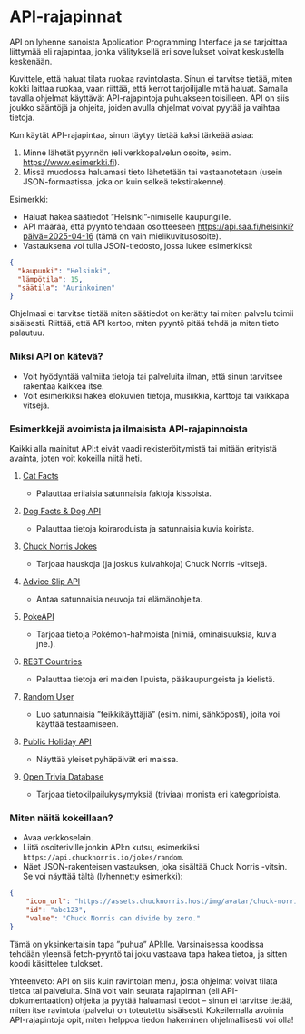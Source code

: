 # API-rajapinnat

API on lyhenne sanoista Application Programming Interface ja se tarjoittaa liittymää eli rajapintaa, jonka välityksellä eri sovellukset voivat keskustella keskenään.

Kuvittele, että haluat tilata ruokaa ravintolasta. Sinun ei tarvitse tietää, miten kokki laittaa ruokaa, vaan riittää, että kerrot tarjoilijalle mitä haluat. Samalla tavalla ohjelmat käyttävät API-rajapintoja puhuakseen toisilleen. API on siis joukko sääntöjä ja ohjeita, joiden avulla ohjelmat voivat pyytää ja vaihtaa tietoja.


Kun käytät API-rajapintaa, sinun täytyy tietää kaksi tärkeää asiaa:

1. Minne lähetät pyynnön (eli verkkopalvelun osoite, esim. https://www.esimerkki.fi).
2. Missä muodossa haluamasi tieto lähetetään tai vastaanotetaan (usein JSON-formaatissa, joka on kuin selkeä tekstirakenne).

Esimerkki:

- Haluat hakea säätiedot ”Helsinki”-nimiselle kaupungille.
- API määrää, että pyyntö tehdään osoitteeseen https://api.saa.fi/helsinki?päivä=2025-04-16 (tämä on vain mielikuvitusosoite).
- Vastauksena voi tulla JSON-tiedosto, jossa lukee esimerkiksi:

```json
{
  "kaupunki": "Helsinki",
  "lämpötila": 15,
  "säätila": "Aurinkoinen"
}
```

Ohjelmasi ei tarvitse tietää miten säätiedot on kerätty tai miten palvelu toimii sisäisesti. Riittää, että API kertoo, miten pyyntö pitää tehdä ja miten tieto palautuu.

### Miksi API on kätevä?

- Voit hyödyntää valmiita tietoja tai palveluita ilman, että sinun tarvitsee rakentaa kaikkea itse.
- Voit esimerkiksi hakea elokuvien tietoja, musiikkia, karttoja tai vaikkapa vitsejä.

### Esimerkkejä avoimista ja ilmaisista API-rajapinnoista

Kaikki alla mainitut API:t eivät vaadi rekisteröitymistä tai mitään erityistä avainta, joten voit kokeilla niitä heti.

1. [Cat Facts](https://catfact.ninja/)
    - Palauttaa erilaisia satunnaisia faktoja kissoista.

2. [Dog Facts & Dog API](https://dog.ceo/dog-api/)
    - Palauttaa tietoja koiraroduista ja satunnaisia kuvia koirista.

3. [Chuck Norris Jokes](https://api.chucknorris.io/)
    - Tarjoaa hauskoja (ja joskus kuivahkoja) Chuck Norris -vitsejä.

4. [Advice Slip API](https://api.adviceslip.com/)
    - Antaa satunnaisia neuvoja tai elämänohjeita.

5. [PokeAPI](https://pokeapi.co/)
    - Tarjoaa tietoja Pokémon-hahmoista (nimiä, ominaisuuksia, kuvia jne.).

6. [REST Countries](https://restcountries.com/)
    - Palauttaa tietoja eri maiden lipuista, pääkaupungeista ja kielistä.

7. [Random User](https://randomuser.me/)
    - Luo satunnaisia ”feikkikäyttäjiä” (esim. nimi, sähköposti), joita voi käyttää testaamiseen.

8. [Public Holiday API](https://date.nager.at/)
    - Näyttää yleiset pyhäpäivät eri maissa.

9. [Open Trivia Database](https://opentdb.com/api_config.php)
    - Tarjoaa tietokilpailukysymyksiä (triviaa) monista eri kategorioista.

### Miten näitä kokeillaan?

- Avaa verkkoselain.
- Liitä osoiteriville jonkin API:n kutsu, esimerkiksi ```https://api.chucknorris.io/jokes/random```.
- Näet JSON-rakenteisen vastauksen, joka sisältää Chuck Norris -vitsin. Se voi näyttää tältä (lyhennetty esimerkki):

```json
{
    "icon_url": "https://assets.chucknorris.host/img/avatar/chuck-norris.png",
    "id": "abc123",
    "value": "Chuck Norris can divide by zero."
}
```

Tämä on yksinkertaisin tapa ”puhua” API:lle. Varsinaisessa koodissa tehdään yleensä fetch-pyyntö tai joku vastaava tapa hakea tietoa, ja sitten koodi käsittelee tulokset.

Yhteenveto: API on siis kuin ravintolan menu, josta ohjelmat voivat tilata tietoa tai palveluita. Sinä voit vain seurata rajapinnan (eli API-dokumentaation) ohjeita ja pyytää haluamasi tiedot – sinun ei tarvitse tietää, miten itse ravintola (palvelu) on toteutettu sisäisesti. Kokeilemalla avoimia API-rajapintoja opit, miten helppoa tiedon hakeminen ohjelmallisesti voi olla!
